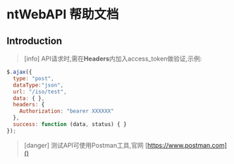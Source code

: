 # ntWebAPI 帮助文档

## Introduction

>[info] API请求时,需在**Headers**内加入access_token做验证,示例:  
```js
$.ajax({  
  type: "post",  
  dataType:"json",  
  url: "/iso/test",  
  data: { },  
  headers: {  
    Authorization: "bearer XXXXXX"  
  },  
  success: function (data, status) { }  
});
```

>[danger] 测试API可使用Postman工具,官网 [https://www.postman.com]()
